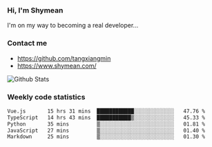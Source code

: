 ### Hi, I'm Shymean

I'm on my way to becoming a real developer...

### Contact me

- <https://github.com/tangxiangmin>
- <https://www.shymean.com/>

![Github Stats](https://github-readme-stats.vercel.app/api?username=tangxiangmin&show_icons=true&theme=dark)


###  Weekly code statistics

<!--START_SECTION:waka-->

```txt
Vue.js       15 hrs 31 mins  ████████████░░░░░░░░░░░░░   47.76 %
TypeScript   14 hrs 43 mins  ███████████▒░░░░░░░░░░░░░   45.33 %
Python       35 mins         ▒░░░░░░░░░░░░░░░░░░░░░░░░   01.81 %
JavaScript   27 mins         ▒░░░░░░░░░░░░░░░░░░░░░░░░   01.40 %
Markdown     25 mins         ▒░░░░░░░░░░░░░░░░░░░░░░░░   01.30 %
```

<!--END_SECTION:waka-->